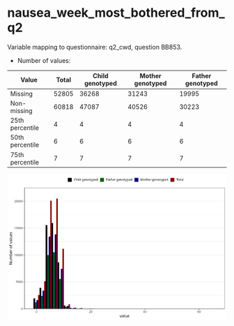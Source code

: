 # nausea_week_most_bothered_from_q2
Variable mapping to questionnaire: q2_cwd, question BB853.
- Number of values:

| Value | Total | Child genotyped | Mother genotyped | Father genotyped |
| ----- | ----- | --------------- | ---------------- | ---------------- |
| Missing | 52805 | 36268 | 31243 | 19995 |
| Non-missing | 60818 | 47087 | 40526 | 30223 |
| 25th percentile | 4 | 4 | 4 | 4 |
| 50th percentile | 6 | 6 | 6 | 6 |
| 75th percentile | 7 | 7 | 7 | 7 |



![](nausea_week_most_bothered_from_q2_n.png)



